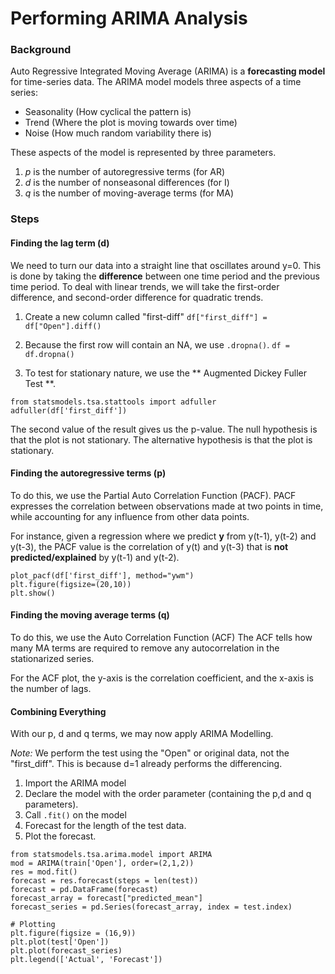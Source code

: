 # Performing ARIMA Analysis

### Background

Auto Regressive Integrated Moving Average (ARIMA) is a **forecasting model** for time-series data.
The ARIMA model models three aspects of a time series:
* Seasonality (How cyclical the pattern is)
* Trend (Where the plot is moving towards over time)
* Noise (How much random variability there is)


These aspects of the model is represented by three parameters.
1. *p* is the number of autoregressive terms (for AR)
2. *d* is the number of nonseasonal differences (for I)
3. *q* is the number of moving-average terms (for MA)

### Steps

#### Finding the lag term (d)

We need to turn our data into a straight line that oscillates around y=0.
This is done by taking the **difference** between one time period and the previous time period. To deal with linear trends, we will take the first-order difference, and second-order difference for quadratic trends.

1. Create a new column called "first-diff"
``` df["first_diff"] = df["Open"].diff() ```

2. Because the first row will contain an NA, we use `.dropna()`.
```df = df.dropna()```

3. To test for stationary nature, we use the ** Augmented Dickey Fuller Test **.
```
from statsmodels.tsa.stattools import adfuller
adfuller(df['first_diff'])
```

The second value of the result gives us the p-value. The null hypothesis is that the plot is not stationary. The alternative hypothesis is that the plot is stationary. 

#### Finding the autoregressive terms (p)

To do this, we use the Partial Auto Correlation Function (PACF).
PACF expresses the correlation between observations made at two points in time, while accounting for any influence from other data points.

For instance, given a regression where we predict **y** from y(t-1), y(t-2) and y(t-3), the PACF value is the correlation of y(t) and y(t-3) that is **not predicted/explained** by y(t-1) and y(t-2).

```
plot_pacf(df['first_diff'], method="ywm")
plt.figure(figsize=(20,10))
plt.show()
```

#### Finding the moving average terms (q)

To do this, we use the Auto Correlation Function (ACF)
The ACF tells how many MA terms are required to remove any autocorrelation in the stationarized series.

For the ACF plot, the y-axis is the correlation coefficient, and the x-axis is the number of lags.

#### Combining Everything

With our p, d and q terms, we may now apply ARIMA Modelling.

*Note:* We perform the test using the "Open" or original data, not the "first_diff". This is because d=1 already performs the differencing.

1. Import the ARIMA model 
2. Declare the model with the order parameter (containing the p,d and q parameters).
3. Call `.fit()` on the model
4. Forecast for the length of the test data.
5. Plot the forecast.

```
from statsmodels.tsa.arima.model import ARIMA
mod = ARIMA(train['Open'], order=(2,1,2))
res = mod.fit()
forecast = res.forecast(steps = len(test))
forecast = pd.DataFrame(forecast)
forecast_array = forecast["predicted_mean"]
forecast_series = pd.Series(forecast_array, index = test.index)

# Plotting
plt.figure(figsize = (16,9))
plt.plot(test['Open'])
plt.plot(forecast_series)
plt.legend(['Actual', 'Forecast'])
```